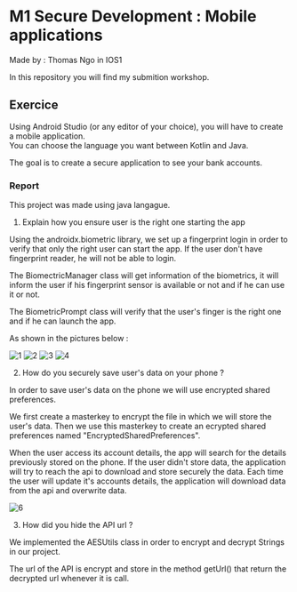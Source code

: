 # M1 Secure Development : Mobile applications

Made by : Thomas Ngo in IOS1

In this repository you will find my submition workshop.

## Exercice

Using Android Studio (or any editor of your choice), you will have to create a mobile application.  
You can choose the language you want between Kotlin and Java.  
  
The goal is to create a secure application to see your bank accounts.   

### Report

This project was made using java langague.

1. Explain how you ensure user is the right one starting the app

Using the androidx.biometric library, we set up a fingerprint login in order to verify that only the right user can start the app. If the user don't have fingerprint reader, he will not be able to login.

The BiomectricManager class will get information of the biometrics, it will inform the user if his fingerprint sensor is available or not and if he can use it or not.

The BiometricPrompt class will verify that the user's finger is the right one and if he can launch the app. 

As shown in the pictures below : 

![1](https://user-images.githubusercontent.com/43971721/109394858-7cd6bd00-7929-11eb-92f5-8c943705dd66.png)
![2](https://user-images.githubusercontent.com/43971721/109394860-7d6f5380-7929-11eb-9b3e-5020fe29b190.png)
![3](https://user-images.githubusercontent.com/43971721/109394862-7d6f5380-7929-11eb-9eec-160b19572268.png)
![4](https://user-images.githubusercontent.com/43971721/109394864-7e07ea00-7929-11eb-9b39-8e4de63c4a01.png)

2. How do you securely save user's data on your phone ?

In order to save user's data on the phone we will use encrypted shared preferences.

We first create a masterkey to encrypt the file in which we will store the user's data. Then we use this masterkey to create an ecrypted shared preferences named "EncryptedSharedPreferences".

When the user access its account details, the app will search for the details previously stored on the phone. If the user didn't store data, the application will try to reach the api to download and store securely the data. Each time the user will update it's accounts details, the application will download data from the api and overwrite data.

![6](https://user-images.githubusercontent.com/43971721/109394958-1e5e0e80-792a-11eb-9d3d-119859c6b28c.png)

3. How did you hide the API url ?

We implemented the AESUtils class in order to encrypt and decrypt Strings in our project.

The url of the API is encrypt and store in the method getUrl() that return the decrypted url whenever it is call. 
